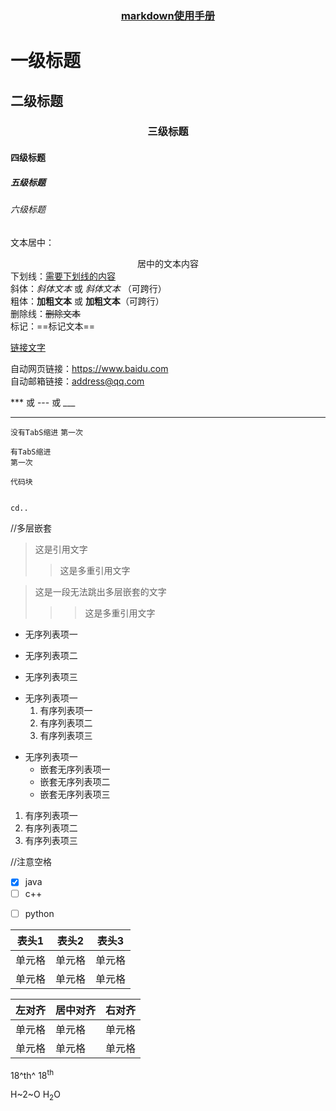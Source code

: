 ### [markdown使用手册](https://www.5axxw.com/wiki/content/bc65k7)

<style>h3 {text-align: center;}</style><!--渲染脚本把3级标签居中-->

<!--用(#)号可表示 1-6 级标题:-->
# 一级标题
## 二级标题
### 三级标题
#### 四级标题
##### 五级标题
###### 六级标题

文本居中：<center>居中的文本内容</center>
下划线：<u>需要下划线的内容</u><br/>
斜体：*斜体文本* 或 _斜体文本_ （可跨行）<br/>
粗体：**加粗文本** 或 __加粗文本__（可跨行）<br/>
删除线：~~删除文本~~<br/>
标记：==标记文本==

[链接文字]("连接地址") []()


自动网页链接：<https://www.baidu.com><br/>
自动邮箱链接：<address@qq.com><br/>

<!--用三个以上星号(*)、减号(-)、底线(_)来建立一个分隔线-->
*** 或 --- 或 ___

---

<!--法一：利用缩进(Tab)实现多行代码<br/>-->
<!--法二：利用3个(`)包裹实现多行代码-->

`没有TabS缩进` 
`第一次`           

`有TabS缩进`   
`第一次`   

```
代码块
```
<!-- 常用的dos命令
#盘符切换：尾巴上写要换的盘+:
#查看另一盘的某个文件夹：cd/d  目标文件夹位置
#查看当前目录下的所有文件:dir
#切换目录: cd
##返回上一级:cd..
##进入下一级:cd 目标文件名称
#清除屏幕: cls
#退出终端: exit
#查看电脑ip: ipconfig

#打开应用
cals计算器
mspaint画图
notepad记事本
#文件操作
新建目录: md 目录名
删除目录: rd 目标目录 （需先返回上一级）
新建文件: cd 新文件名
删除文件: del 文件名
-->

<!--代码 加 跳转dos命令框-->
```sh

cd..

```

//多层嵌套
>这是引用文字
>>这是多重引用文字

>这是一段无法跳出多层嵌套的文字
>>>这是多重引用文字


<!--//使用星号(*)、加号(+)、减号(-)作为列表标记，后面要添加一个空格-->
* 无序列表项一
+ 无序列表项二
- 无序列表项三

<!--无序列表嵌套有序列表-->
+ 无序列表项一
    1. 有序列表项一
    2. 有序列表项二
    3. 有序列表项三

<!--无序列表嵌套无序列表-->
- 无序列表项一
    - 嵌套无序列表项一
    - 嵌套无序列表项二
    - 嵌套无序列表项三

<!--//数字并加上(.)号来表示,后面添加一个空格-->
1. 有序列表项一
2. 有序列表项二
3. 有序列表项三


//注意空格
* [x] java
* [ ] c++
- [ ] python 

<!--//用(|)来分隔不同的单元格，使用(-)来分隔表头和其他行:-->

| 表头1 | 表头2 | 表头3 |
|-----|-----|-----|
| 单元格 | 单元格 | 单元格 |
| 单元格 | 单元格 | 单元格 |

<!--//可以设置表格的对齐方式：
//-: 设置内容和标题栏居右对齐
//:- 设置内容和标题栏居左对齐
//:-: 设置内容和标题栏居中对齐
-->
| 左对齐 | 居中对齐 | 右对齐 |
|:----|:-----|:---:|
| 单元格 | 单元格  | 单元格 |
| 单元格 | 单元格  | 单元格 |


<!--上标用(^)包裹内容，或用html <sup>标签-->
18^th^
18<sup>th</sup>
<!--下标用(~)包裹内容，或用html <sub>标签-->
H~2~O
H<sub>2</sub>O
